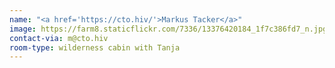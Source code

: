 ```yaml
---
name: "<a href='https://cto.hiv/'>Markus Tacker</a>"
image: https://farm8.staticflickr.com/7336/13376420184_1f7c386fd7_n.jpg
contact-via: m@cto.hiv
room-type: wilderness cabin with Tanja
---
```


